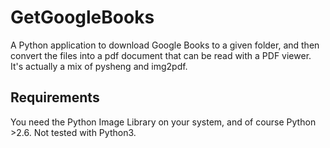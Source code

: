 GetGoogleBooks
==============

A Python application to download Google Books to a given folder, and then convert the files into a pdf document that can be read with a PDF viewer. It's actually a mix of pysheng and img2pdf. 

Requirements
------------

You need the Python Image Library on your system, and of course Python >2.6. Not tested with Python3. 


